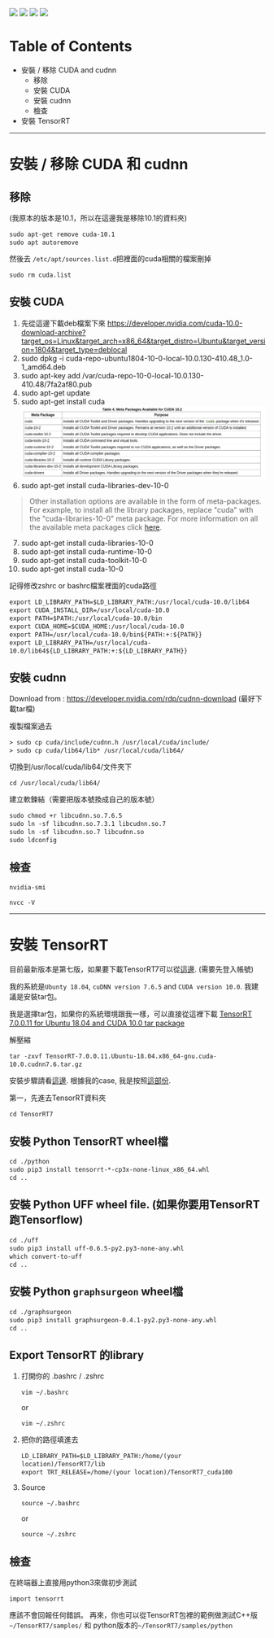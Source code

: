 [![](https://img.shields.io/badge/Lauguage-Mandarin-blue)](./) [![](https://img.shields.io/badge/CUDA%20version-v10.0-lightgrey)](https://developer.nvidia.com/cuda-10.0-download-archive?target_os=Linux&target_arch=x86_64&target_distro=Ubuntu&target_version=1804&target_type=deblocal) [![](https://img.shields.io/badge/cuDNN-v7.6.5-red)](https://developer.nvidia.com/rdp/cudnn-download) [![](https://img.shields.io/badge/TensorRT%20version-v7.0.0.11-orange)](https://developer.nvidia.com/nvidia-tensorrt-7x-download)

# Table of Contents
- 安裝 / 移除 CUDA and cudnn
  - 移除
  - 安裝 CUDA
  - 安裝 cudnn
  - 檢查
- 安裝 TensorRT
  
---
# 安裝 / 移除 CUDA 和 cudnn

## 移除

(我原本的版本是10.1，所以在這邊我是移除10.1的資料夾)
```
sudo apt-get remove cuda-10.1 
sudo apt autoremove
```

然後去 `/etc/apt/sources.list.d`把裡面的cuda相關的檔案刪掉
```
sudo rm cuda.list 
```

## 安裝 CUDA
1. 先從這邊下載deb檔案下來
	https://developer.nvidia.com/cuda-10.0-download-archive?target_os=Linux&target_arch=x86_64&target_distro=Ubuntu&target_version=1804&target_type=deblocal
2. sudo dpkg -i cuda-repo-ubuntu1804-10-0-local-10.0.130-410.48_1.0-1_amd64.deb
3. sudo apt-key add /var/cuda-repo-10-0-local-10.0.130-410.48/7fa2af80.pub 
4. sudo apt-get update
5. sudo apt-get install cuda![meta-package](../assets/cuda.png)
6. sudo apt-get install cuda-libraries-dev-10-0 
> Other installation options are available in the form of meta-packages. For example, to install all the library packages, replace "cuda" with the "cuda-libraries-10-0" meta package. For more information on all the available meta packages click [here](https://docs.nvidia.com/cuda/cuda-installation-guide-linux/index.html#package-manager-metas).
7. sudo apt-get install cuda-libraries-10-0 
8. sudo apt-get install cuda-runtime-10-0
9. sudo apt-get install cuda-toolkit-10-0
10. sudo apt-get install cuda-10-0

記得修改zshrc or bashrc檔案裡面的cuda路徑
```
export LD_LIBRARY_PATH=$LD_LIBRARY_PATH:/usr/local/cuda-10.0/lib64
export CUDA_INSTALL_DIR=/usr/local/cuda-10.0
export PATH=$PATH:/usr/local/cuda-10.0/bin
export CUDA_HOME=$CUDA_HOME:/usr/local/cuda-10.0
export PATH=/usr/local/cuda-10.0/bin${PATH:+:${PATH}}
export LD_LIBRARY_PATH=/usr/local/cuda-10.0/lib64${LD_LIBRARY_PATH:+:${LD_LIBRARY_PATH}}
```

## 安裝 cudnn
Download from : https://developer.nvidia.com/rdp/cudnn-download
(最好下載tar檔)

複製檔案過去
```
> sudo cp cuda/include/cudnn.h /usr/local/cuda/include/
> sudo cp cuda/lib64/lib* /usr/local/cuda/lib64/
```
切換到/usr/local/cuda/lib64/文件夾下
```
cd /usr/local/cuda/lib64/
```
建立軟鍊結（需要把版本號換成自己的版本號）
```
sudo chmod +r libcudnn.so.7.6.5
sudo ln -sf libcudnn.so.7.3.1 libcudnn.so.7
sudo ln -sf libcudnn.so.7 libcudnn.so
sudo ldconfig
```

## 檢查

```
nvidia-smi
```

```
nvcc -V
```

---
# 安裝 TensorRT

目前最新版本是第七版，如果要下載TensorRT7可以從[這邊](https://developer.nvidia.com/nvidia-tensorrt-7x-download). (需要先登入帳號)

我的系統是`Ubunty 18.04`, `cuDNN version 7.6.5` and `CUDA version 10.0`. 我建議是安裝tar包。

我是選擇tar包，如果你的系統環境跟我一樣，可以直接從這裡下載
[TensorRT 7.0.0.11 for Ubuntu 18.04 and CUDA 10.0 tar package](https://developer.nvidia.com/compute/machine-learning/tensorrt/secure/7.0/7.0.0.11/tars/TensorRT-7.0.0.11.Ubuntu-18.04.x86_64-gnu.cuda-10.0.cudnn7.6.tar.gz)

解壓縮
```
tar -zxvf TensorRT-7.0.0.11.Ubuntu-18.04.x86_64-gnu.cuda-10.0.cudnn7.6.tar.gz
```

安裝步驟請看[這邊](https://docs.nvidia.com/deeplearning/sdk/tensorrt-install-guide/index.html). 
根據我的case, 我是按照[這部份](https://docs.nvidia.com/deeplearning/sdk/tensorrt-install-guide/index.html#installing-tar).

第一，先進去TensorRT資料夾
```
cd TensorRT7
```

## 安裝 Python TensorRT wheel檔

```
cd ./python
sudo pip3 install tensorrt-*-cp3x-none-linux_x86_64.whl
cd ..
```

## 安裝 Python UFF wheel file. (如果你要用TensorRT跑Tensorflow)

```
cd ./uff
sudo pip3 install uff-0.6.5-py2.py3-none-any.whl
which convert-to-uff
cd ..
```

## 安裝 Python `graphsurgeon` wheel檔

```
cd ./graphsurgeon
sudo pip3 install graphsurgeon-0.4.1-py2.py3-none-any.whl
cd ..
```

## Export TensorRT 的library

1. 打開你的 .bashrc / .zshrc
	```
	vim ~/.bashrc
	```
	or 
	```
	vim ~/.zshrc
	```
2. 把你的路徑填進去
	```
	LD_LIBRARY_PATH=$LD_LIBRARY_PATH:/home/(your location)/TensorRT7/lib
	export TRT_RELEASE=/home/(your location)/TensorRT7_cuda100
	```
3. Source 
	```
	source ~/.bashrc
	```
	or 
	```
	source ~/.zshrc
	```

## 檢查

在終端器上直接用python3來做初步測試
```
import tensorrt
```
應該不會回報任何錯誤。
再來，你也可以從TensorRT包裡的範例做測試C++版`~/TensorRT7/samples/` 和 python版本的`~/TensorRT7/samples/python`
